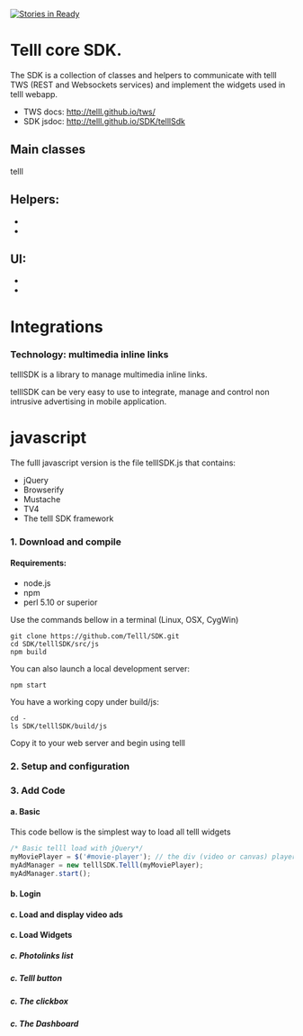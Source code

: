 [![Stories in Ready](https://badge.waffle.io/Telll/SDK.png?label=ready&title=Ready)](https://waffle.io/Telll/SDK)

# Telll core SDK.

The SDK is a collection of classes and helpers to communicate with telll TWS (REST and Websockets services) and implement the widgets used in telll webapp.

- TWS docs: http://telll.github.io/tws/
- SDK jsdoc:  http://telll.github.io/SDK/telllSdk

## Main classes

telll

## Helpers:
- 
- 

## UI:
- 
- 

# Integrations

### Technology: multimedia inline links
telllSDK is a library to manage multimedia inline links.

telllSDK can be very easy to use to integrate, manage and control non intrusive advertising in mobile application.

# javascript

The fulll javascript version is the file telllSDK.js that contains:
- jQuery 
- Browserify
- Mustache
- TV4
- The telll SDK framework

### 1. Download and compile

#### Requirements:
- node.js
- npm
- perl 5.10 or superior

Use the commands bellow in a terminal (Linux, OSX, CygWin)

```shell
git clone https://github.com/Telll/SDK.git
cd SDK/telllSDK/src/js
npm build
```

You can also launch a local development server:  
```shell
npm start
```

You have a working copy under build/js:

```shell
cd -
ls SDK/telllSDK/build/js

```
Copy it to your web server and begin using telll

### 2. Setup and configuration

### 3. Add Code

#### a. Basic

This code bellow is the simplest way to load all telll widgets

```javascript
/* Basic telll load with jQuery*/
myMoviePlayer = $('#movie-player'); // the div (video or canvas) player id
myAdManager = new telllSDK.Telll(myMoviePlayer);
myAdManager.start();
```

#### b. Login
#### c. Load and display video ads
#### c. Load Widgets
##### c. Photolinks list
##### c. Telll button
##### c. The clickbox
##### c. The Dashboard
